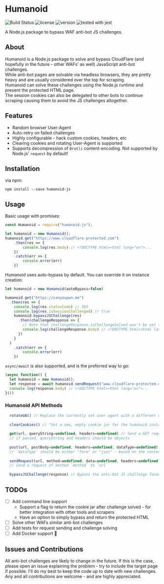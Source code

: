 # Humanoid
![Build Status](https://travis-ci.org/evyatarmeged/Humanoid.svg?branch=master)
![license](https://img.shields.io/badge/license-MIT-green.svg)
![version](https://img.shields.io/badge/version-1.0.1-blue.svg)
![tested with jest](https://img.shields.io/badge/tested_with-jest-99424f.svg)

A Node.js package to bypass WAF anti-bot JS challenges.

## About
Humanoid is a Node.js package to solve and bypass CloudFlare (and hopefully in the future - other WAFs' as well) JavaScript anti-bot challenges.<br>
While anti-bot pages are solvable via headless browsers, they are pretty heavy and are usually considered over the top for scraping.<br>
Humanoid can solve these challenges using the Node.js runtime and present the protected HTML page.<br>
The session cookies can also be delegated to other bots to continue scraping causing them to avoid the JS challenges altogether.

## Features
 * Random browser User-Agent 
 * Auto-retry on failed challenges
 * Highly configurable - hack custom cookies, headers, etc
 * Clearing cookies and rotating User-Agent is supported
 * Supports decompression of `Brotli` content-encoding. Not supported by Node.js' `request` by default!
 
 
## Installation
via npm:
```
npm install --save humanoid-js
```

## Usage
Basic usage with promises:
```javascript
const Humanoid = require("humanoid-js");

let humanoid = new Humanoid();
humanoid.get("https://www.cloudflare-protected.com")
    .then(res => {
    	console.log(res.body) // <!DOCTYPE html><html lang="en">...
    })
    .catch(err => {
    	console.error(err)
    })
```
Humanoid uses auto-bypass by default. You can override it on instance creation:
```javascript
let humanoid = new Humanoid(autoBypass=false)

humanoid.get("https://canyoupwn.me")
  .then(res => {
  	console.log(res.statusCode) // 503
  	console.log(res.isSessionChallenged) // true
    humanoid.bypassJSChallenge(res)
      .then(challengeResponse => {
      	// Note that challengeResponse.isChallengeSolved won't be set to true when doing manual bypassing.
      	console.log(challengeResponse.body) // <!DOCTYPE html><html lang="en">...
      })
    }
  )
	.catch(err => {
		console.error(err)
	})
```
`async/await` is also supported, and is the preferred way to go:
```javascript
(async function() {
  let humanoid = new Humanoid();
  let response = await humanoid.sendRequest("www.cloudflare-protected.com")
  console.log(response.body) // <!DOCTYPE html><html lang="en">...
}())
```
### Humanoid API Methods
```javascript 1.8
  rotateUA() // Replace the currently set user agent with a different one
  
  clearCookies() // "Set a new, empty cookie jar for the humanoid instance"
  
  get(url, queryString=undefined, headers=undefined) // Send a GET request to `url`.
  // if passed, queryString and headers should be objects 
  
  post(url, postBody=undefined, headers=undefined, dataType=undefined) // Send a POST request to `url`.
  // `dataType` should be either "form" or "json" - based on the content type of the POST request.
  
  sendRequest(url, method=undefined, data=undefined, headers=undefined, dataType=undefined) 
  // Send a request of method `method` to `url`
  
  bypassJSChallenge(response) // Bypass the anti-bot JS challenge found in response.body
```

## TODOs
- [ ] Add command line support
    * Support a flag to return the cookie jar after challenge solved - for better integration with other tools and scrapers
    * Have an option to simply bypass and return the protected HTML
- [ ] Solve other WAFs similar anti-bot challenges
- [ ] Add tests for request sending and challenge solving
- [ ] Add Docker support :whale:

## Issues and Contributions
All anti-bot challenges are likely to change in the future. If this is the case, please open an issue explaining 
the problem - try to include the target page if possible. I'll do my best to keep the code up to date with
new challenges.<br>
Any and all contributions are welcome - and are highly appreciated.
